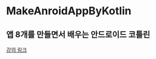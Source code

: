 # MakeAnroidAppByKotlin

## 앱 8개를 만들면서 배우는 안드로이드 코틀린
[강의 링크]("https://www.inflearn.com/course/%EC%95%88%EB%93%9C%EB%A1%9C%EC%9D%B4%EB%93%9C-%EC%BD%94%ED%8B%80%EB%A6%B0-%EB%AA%A8%EB%B0%94%EC%9D%BC%EC%95%B1/dashboard")